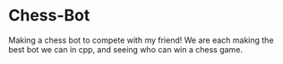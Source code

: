 # Chess-Bot
Making a chess bot to compete with my friend! We are each making the best bot we can in cpp, and seeing who can win a chess game.
